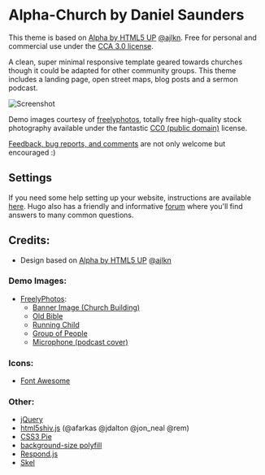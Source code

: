 # Alpha-Church by Daniel Saunders

This theme is based on [Alpha by HTML5 UP](http://html5up.net/alpha) [@ajlkn](http://twitter.com/ajlkn). Free for personal and commercial use under the [CCA 3.0 license](https://github.com/funkydan2/alpha-church/blob/master/LICENSE.md).

A clean, super minimal responsive template geared towards churches though it could be adapted for other community groups. This theme includes a landing page, open street maps, blog posts and a sermon podcast.

![Screenshot](https://github.com/funkydan2/alpha-church/raw/master/images/screenshot.png)

Demo images courtesy of [freelyphotos](https://freelyphotos.com), totally free high-quality stock photography available under the fantastic [CC0 (public domain)](http://creativecommons.org/publicdomain/zero/1.0/) license.

[Feedback, bug reports, and comments](https://github.com/funkydan2/alpha-church/issues) are not only welcome but encouraged :)

## Settings
If you need some help setting up your website, instructions are available [here](https://github.com/funkydan2/alpha-church/blob/master/SETUP.md). Hugo also has a friendly and informative [forum](https://discourse.gohugo.io) where you'll find answers to many common questions.

## Credits:
- Design based on [Alpha by HTML5 UP](http://html5up.net/alpha) [@ajlkn](http://twitter.com/ajlkn)

### Demo Images:

- [FreelyPhotos](https://freelyphotos.com):
  - [Banner Image (Church Building)](https://freelyphotos.com/church-building-2/)
  - [Old Bible](https://freelyphotos.com/old-bible-3/)
  - [Running Child](https://freelyphotos.com/running/)
  - [Group of People](https://freelyphotos.com/group-of-people/)
  - [Microphone (podcast cover)](https://freelyphotos.com/microphone/)

### Icons:

* [Font Awesome](http://fortawesome.github.com/Font-Awesome)

### Other:

* [jQuery](http://jquery.com)
* [html5shiv.js](https://github.com/aFarkas/html5shiv) (@afarkas @jdalton @jon_neal @rem)
* [CSS3 Pie](http://css3pie.com)
* [background-size polyfill](http://github.com/louisremi)
* [Respond.js](http://j.mp/respondjs)
* [Skel](http://skel.io)
